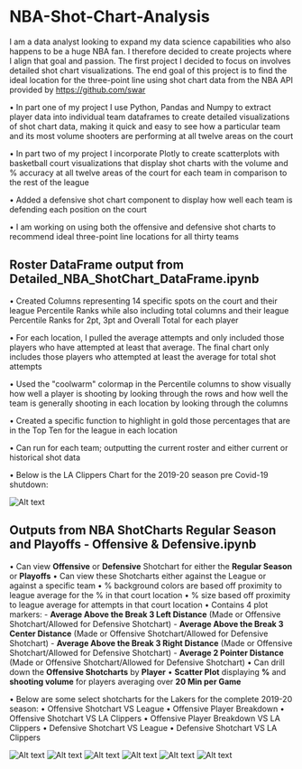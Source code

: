 # NBA-Shot-Chart-Analysis #

I am a data analyst looking to expand my data science capabilities who also happens to be a huge NBA fan. I therefore decided to create projects where I align that goal and passion. The first project I decided to focus on involves detailed shot chart visualizations. The end goal of this project is to find the ideal location for the three-point line using shot chart data from the NBA API provided by https://github.com/swar

•	In part one of my project I use Python, Pandas and Numpy to extract player data into individual team dataframes to create detailed visualizations of shot chart data, making it quick and easy to see how a particular team and its most volume shooters are performing at all twelve areas on the court

•	In part two of my project I incorporate Plotly to create scatterplots with basketball court visualizations that display shot charts with the volume and % accuracy at all twelve areas of the court for each team in comparison to the rest of the league

•	Added a defensive shot chart component to display how well each team is defending each position on the court

•	I am working on using both the offensive and defensive shot charts to recommend ideal three-point line locations for all thirty teams


## Roster DataFrame output from Detailed_NBA_ShotChart_DataFrame.ipynb

• Created Columns representing 14 specific spots on the court and their league Percentile Ranks while also including total columns and their league Percentile Ranks for 2pt, 3pt and Overall Total for each player

• For each location, I pulled the average attempts and only included those players who have attempted at least that average.
The final chart only includes those players who attempted at least the average for total shot attempts

• Used the "coolwarm" colormap in the Percentile columns to show visually how well a player is shooting by looking through the rows and how well the team is generally shooting in each location by looking through the columns

• Created a specific function to highlight in gold those percentages that are in the Top Ten for the league in each location

• Can run for each team; outputting the current roster and either current or historical shot data

• Below is the LA Clippers Chart for the 2019-20 season pre Covid-19 shutdown:


![Alt text](https://github.com/jkalter86/NBA-Shot-Chart-Analysis/blob/master/LA%20Clippers.png)

## Outputs from NBA ShotCharts Regular Season and Playoffs - Offensive & Defensive.ipynb
•  Can view **Offensive** or **Defensive** Shotchart for either the **Regular Season** or **Playoffs**
•  Can view these Shotcharts either against the League or against a specific team
    • % background colors are based off proximity to league average for the % in that court location
    • % size based off proximity to league average for attempts in that court location
    • Contains 4 plot markers:
        - **Average Above the Break 3 Left Distance** (Made or Offensive Shotchart/Allowed for Defensive Shotchart)
        - **Average Above the Break 3 Center Distance** (Made or Offensive Shotchart/Allowed for Defensive Shotchart)
        - **Average Above the Break 3 Right Distance** (Made or Offensive Shotchart/Allowed for Defensive Shotchart)
        - **Average 2 Pointer Distance** (Made or Offensive Shotchart/Allowed for Defensive Shotchart)
•  Can drill down the **Offensive Shotcharts** by **Player**
    • **Scatter Plot** displaying **%** and **shooting volume** for players averaging over **20 Min per Game**

• Below are some select shotcharts for the Lakers for the complete 2019-20 season:
    • Offensive Shotchart VS League
    • Offensive Player Breakdown
    • Offensive Shotchart VS LA Clippers
    • Offensive Player Breakdown VS LA Clippers
    • Defensive Shotchart VS League
    • Defensive Shotchart VS LA Clippers

![Alt text](https://github.com/jkalter86/NBA-Shot-Chart-Analysis/blob/master/Los%20Angeles%20Lakers%20Offensive%20Shot%20Chart%20VS%20League.png)
![Alt text](https://github.com/jkalter86/NBA-Shot-Chart-Analysis/blob/master/Los%20Angeles%20Lakers%20Offensive%20Player%20Breakdown%202019-20.png)
![Alt text](https://github.com/jkalter86/NBA-Shot-Chart-Analysis/blob/master/Los%20Angeles%20Lakers%20Offensive%20Shot%20Chart%20VS%20LA%20Clippers.png)
![Alt text](https://github.com/jkalter86/NBA-Shot-Chart-Analysis/blob/master/Los%20Angeles%20Lakers%20Offensive%20Player%20Breakdown%20VS%20LA%20Clippers.png)
![Alt text](https://github.com/jkalter86/NBA-Shot-Chart-Analysis/blob/master/Los%20Angeles%20Lakers%20Defensive%20Shot%20Chart%20VS%20League.png)
![Alt text](https://github.com/jkalter86/NBA-Shot-Chart-Analysis/blob/master/Los%20Angeles%20Lakers%20Defensive%20Shot%20Chart%20VS%20LA%20Clippers.png)
